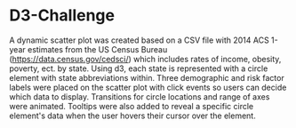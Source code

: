 # D3-Challenge

A dynamic scatter plot was created based on a CSV file with 2014 ACS 1-year estimates from the US Census Bureau (https://data.census.gov/cedsci/) which includes rates of income, obesity, poverty, ect. by state. Using d3, each state is represented with a circle element with state abbreviations within. Three demographic and risk factor labels were placed on the scatter plot with click events so users can decide which data to display. Transitions for circle locations and range of axes were animated. Tooltips were also added to reveal a specific circle element's data when the user hovers their cursor over the element.
